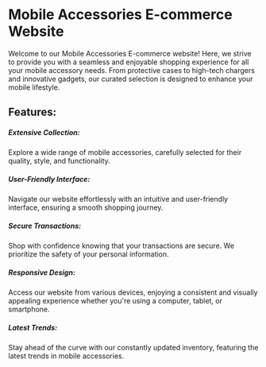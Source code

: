 
<h1>Mobile Accessories E-commerce Website</h1>

<p>Welcome to our Mobile Accessories E-commerce website! Here, we strive to provide you with a seamless and enjoyable shopping experience for all your mobile accessory needs. From protective cases to high-tech chargers and innovative gadgets, our curated selection is designed to enhance your mobile lifestyle.
<p/>
  
<h2>Features:</h2>
  <p>
   <h5>Extensive Collection:</h5>  Explore a wide range of mobile accessories, carefully selected for their quality, style, and functionality.
  </p>
<p>
  <h5>User-Friendly Interface: </h5>Navigate our website effortlessly with an intuitive and user-friendly interface, ensuring a smooth shopping journey.
</p>
<p>
 <h5> Secure Transactions:</h5> Shop with confidence knowing that your transactions are secure. We prioritize the safety of your personal information.
</p>
<p>
<h5> Responsive Design: </h5> Access our website from various devices, enjoying a consistent and visually appealing experience whether you're using a computer, tablet, or smartphone.
</p>
<p>
 <h5>Latest Trends:</h5>  Stay ahead of the curve with our constantly updated inventory, featuring the latest trends in mobile accessories.
</p>
